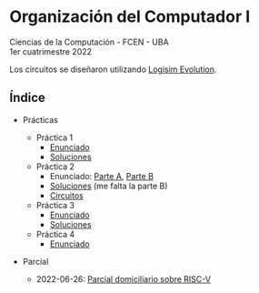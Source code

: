 # Organización del Computador I

Ciencias de la Computación - FCEN - UBA\
1er cuatrimestre 2022

Los circuitos se diseñaron utilizando [Logisim Evolution](https://github.com/logisim-evolution/logisim-evolution).

## Índice

- Prácticas

  - Práctica 1
    - [Enunciado](Prácticas/Enunciados/Práctica1.pdf)
    - [Soluciones](Prácticas/Soluciones/Práctica1.pdf)
  - Práctica 2
    - Enunciado: [Parte A](Prácticas/Enunciados/Práctica2A.pdf), [Parte B](Prácticas/Enunciados/Práctica2B.pdf)
    - [Soluciones](Prácticas/Soluciones/Práctica2.pdf) (me falta la parte B)
    - [Circuitos](Prácticas/Soluciones/Circuitos)
  - Práctica 3
    - [Enunciado](Prácticas/Enunciados/Práctica3.pdf)
    - [Soluciones](Prácticas/Soluciones/Práctica3.pdf)
  - Práctica 4
    - [Enunciado](Prácticas/Enunciados/Práctica4.pdf)

- Parcial

  - 2022-06-26: [Parcial domiciliario sobre RISC-V](Parcial/)
